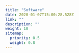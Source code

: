 ```yaml
---
title: "Software"
date: 2020-01-07T15:00:28.528Z
link: ""
description: ""
weight: 10
sitemap:
  priority: 0.5
  weight: 0.8
---
```

